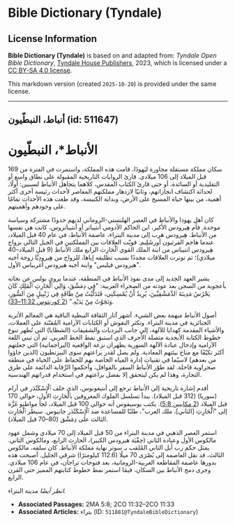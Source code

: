 # Bible Dictionary (Tyndale)

## License Information

**Bible Dictionary (Tyndale)** is based on and adapted from: _Tyndale Open Bible Dictionary_, [Tyndale House Publishers](https://tyndaleopenresources.com/), 2023, which is licensed under a [CC BY-SA 4.0 license](https://creativecommons.org/licenses/by-sa/4.0/legalcode.en).

This markdown version (created `2025-10-20`) is provided under the same license.



--------------------------------

## أنباط، النبطّيون (id: 511647)

الأنباط\*، النبطّيون
====================

سكان مملكة مستقلة مجاورة ليَهوذَا، قامت هذه المملكة، واستمرت في الفترة من 169 قبل الميلاد إلى 106 ميلادي. قارئ الروايات التاريخية المقبولة على نطاق واسع أو التقليدية أو السائدة، أو حتى قارئ الكتاب المقدس، كلاهما يتجاهل الأنباط لسببين: أولًا، لحداثة اكتشاف انجازاتهم، وثانيًا لازدهار مملكتهم المعاصر لأحداث رئيسة أخرى أكثر أهمية، من بينها حياة المسيح على الأرض، وبداية الكنيسة، وقد طغت هذه الأحداث تمامًا على وجودهم وأهميتهم. 

كان أهل يهوذا والأنباط في العصر الهلنستي\-الروماني لديهم حدودًا مشتركة وسياسة موحدة. فأم هِيرودس الأكبر، ابن الحاكم الأدومي أنتيباتر أو أنتيباتروس، كانت هي نفسها من الأنباط. هِيرودس هرب إلى مدينة البتراء، عاصمة الأنباط، في عام 40 قبل الميلاد، عندما هاجم الفرثيون أورشَلِيم. قويّت العلاقات بين المملكتين في الجيل التالي بزواج هِيرودس انتيباس من ابنة الملك القوي ٱلْحَارِث الرابع ملك الأنباط (9 قبل الميلاد–40 ميلادي)؛ ثم توترت العلاقات مجددًا بسبب تطليقه إياها، للزواج من هِيرودِيَّا زوجة أخيه "هيرودس فيلبس" وابنة أخيه هيرودس أغريباس الأول.

يشير العهد الجديد إلى مدى نفوذ الأنباط في المنطقة، عندما يروي بولس عن نجاته بأعجوبة من السجن بعد عودته من الصحراء العربية: "فِي دِمَشْقَ، وَالِي ٱلْحَارِثِ ٱلْمَلِكِ كَانَ يَحْرُسُ مَدِينَةَ ٱلدِّمَشْقِيِّينَ، يُرِيدُ أَنْ يُمْسِكَنِي، فَتَدَلَّيْتُ مِنْ طَاقَةٍ فِي زَنْبِيلٍ مِنَ ٱلسُّورِ، وَنَجَوْتُ مِنْ يَدَيْهِ." ([2 كورنثوس 11:32–33](https://ref.ly/2Cor11:32-2Cor11:33)).

أصول الأنباط مبهمة بعض الشيء. أشهر آثار الثقافة النبطية الباقية هي المعالم الأثرية الجنائزية في مدينة البتراء. وتكثر النقوش أو الكتابات الآرامية المُقنّنة على العملات، والأشياء المقدمة كهدايا للآلهة، إلي جانب البرديات والشقيفات (الشظايا) التي تُظهر تنوع خطوط الكتابة الأبجدية متصلة الأحرف الذي استبق نمط الخط العربي. ثم أن تبني اللغة الآرامية وإدخال عبادة الآلهة السورية يظهران نزعة الواقعية (البراجماتية) التي جعلتهم أكثر تكيّفًا مع مناخ بيئتهم المعادية. ولم يصل لقدر براعتهم سوى البيزنطيون (الذين جاؤوا من بعدهم) لاسيّما في تقنيات إدارة المياه الخاصة بهم للحفاظ على الحياة في منطقة صحراوية قاحلة. لقد طوّر الأنباط السفر بالقوافل، وأحكموا الرِّقابة الدائمة على طرق التجارة، وهذا لم يكن ليتحقق إلا بفضل براعتهم في استخدام قدراتهم الهندسية. 

أقدم إشارة تاريخية إلى الأنباط ترجع إلى أنتيغونوس، الذي خلف ٱلْإِسْكَنْدَر في أرام (سوريا) (312 قبل الميلاد). يبدأ تسلسل الملوك المعروفين بٱلْحَارِثِ الأول، حوالي 170 قبل الميلاد ([2 مكابيين 5:8](https://ref.ly/2Macc5:8)). يكتب يوسيفوس أنه حوالي 100 قبل الميلاد، لجأ مواطنو غَزَّة إلى "ٱلْحَارِثِ \[الثاني]، ملك العرب"، طلبًا للمساعدة ضد ٱلْإِسْكَنْدَر جانيوس. سيطر ٱلْحَارِث الثالث على دِمَشْق (80–70 قبل الميلاد).

استمر العصر الذهبي في مدينة البتراء من 50 قبل الميلاد إلى 70 ميلادي وشمل عهود مالكوس الأول وعبادة الثاني (حِقْبَة هيرودس الكبير)، الحارث الرابع، ومالكوس الثاني. يمثل حكم رب أيل الثاني المُلقب بـ سوتر نهاية مملكة الأنباط. كان سلفه، مالكوس الثالث، قد نقل العاصمة إلى بُصْرَى 70 ميلًا (112\.6 كيلومترًا) شرقي الجليل. أصبحت هذه بدورها عاصمة المقاطعة العربية\-الرومانية، بعد فتوحات تراجان، في عام 106 ميلادي. وجرى دمج الأنباط بين السكان، فيمَا استمر نمط خطوط كتابتهم المميز حتى القرن الرابع.

*انظر أيضًا* مدينة البتراء.

* **Associated Passages:** 2MA 5:8; 2CO 11:32–2CO 11:33
* **Associated Articles:** بتراء (ID: `511881@TyndaleBibleDictionary`)

